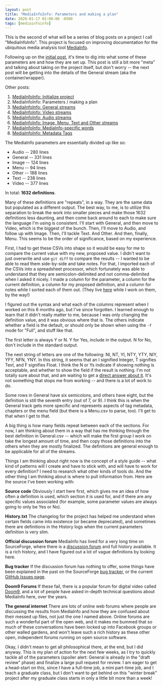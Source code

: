 ```yaml
---
layout: post
title: "MediaInfoInfo: Parameters and making a plan"
date: 2020-01-17 02:00:00 -0500
tags: [mediainfoinfo]
---
```


This is the second of what will be a series of blog posts on a project I call "MediaInfoInfo". This project is focused on improving documentation for the ubiquitous media analysis tool [MediaInfo](https://mediaarea.net/MediaInfo).

Following up on the [initial post](https://bits.ashleyblewer.com/blog/2020/01/10/mediainfoinfo-initialize-project/), it's time to dig into what some of these parameters are and how they are set up. This post is still a bit more "meta" and talking about taking on the project itself, but don't worry -- the next post will be getting into the details of the General stream (aka the container/wrapper).

Other posts:

1. [MediaInfoInfo: Initialize project](https://bits.ashleyblewer.com/blog/2020/01/10/mediainfoinfo-initialize-project/)
2. MediaInfoInfo: Parameters / making a plan
3. [MediaInfoInfo: General streams](https://bits.ashleyblewer.com/blog/2020/01/17/mediainfoinfo-general-streams/)
4. [MediaInfoInfo: Video streams](https://bits.ashleyblewer.com/blog/2020/01/24/mediainfoinfo-video-streams/)
5. [MediaInfoInfo: Audio streams](https://bits.ashleyblewer.com/blog/2020/01/31/mediainfoinfo-audio-streams/)
6. [MediaInfoInfo: Image, Menu, Text and Other streams](https://bits.ashleyblewer.com/blog/2020/02/07/mediainfoinfo-image-menu-text-other-streams/)
7. [MediaInfoInfo: MediaInfo-specific words](https://bits.ashleyblewer.com/blog/2020/02/14/mediainfoinfo-mediainfo-specific-words/)
8. [MediaInfoInfo: Metadata Tags](https://bits.ashleyblewer.com/blog/2020/02/21/mediainfoinfo-metadata-tags/)

The MediaInfo parameters are essentially divided up like so:

- Audio -- 280 lines
- General -- 331 lines
- Image -- 124 lines
- Menu -- 94 lines
- Other -- 188 lines
- Text -- 238 lines
- Video -- 377 lines

In total: **1632 definitions**.

Many of these definitions are "repeats", in a way. They are the same data but populated as a different output. The best way, to me, is to utilize this separation to break the work into smaller pieces and make those 1632 definitions less daunting, and then come back around to each to make sure the language I'm using is consistent. I'll start with General, and then move to Video, which is the biggest of the bunch. Then, I'll move to Audio, and follow up with Image. Then, I'll tackle Text. And Other. And then, finally, Menu. This seems to be the order of significance, based on my experience.

First, I had to get these CSVs into shape so it would be easy for me to compare the current value with my new, proposed value. I didn't want to just overwrite and use `git diff` to compare the results -- I wanted to be able to read them side-by-side and take notes. For that, I imported each of the CSVs into a spreadsheet processor, which fortunately was able to understand that they are semicolon-delimited and not comma-delimited when I asked it nicely. I made a column for the parameter, a column for the current definition, a column for my proposed definition, and a column for notes while I sorted each of them out. (They live [here](https://drive.google.com/drive/folders/1hPClSWIyqmCibs7cQzKIri6ILKo2-oNS?usp=sharing) while I work on them, by the way!)

I figured out the syntax and what each of the columns represent when I worked on this 6 months ago, but I've since forgotten. I learned enough to learn that it didn't really matter to me, because I was only changing the definition value, and it was obvious where that is. The others indicate whether a field is the default, or should only be shown when using the `-f` mode for "Full", and stuff like that.

The first letter is always Y or N. Y for Yes, include in the output. N for No, don't include in the standard output.

The next string of letters are one of the following: NI, NT, YI, NTY, YTY, NIY, YFY, NFN, YNY. In this string, it seems that an I signified Integer, T signifies Text, and F signifies Float. I think the N or Ys indicate if showing nothing is acceptable, and whether to show the field if the result is nothing. I'm not totally sure about that, and am waiting to get a [direct answer about it](https://github.com/MediaArea/MediaInfoLib/pull/1207#issuecomment-574878381). It's not something that stops me from working -- and there is a lot of work to do.

Some rows in General have six semicolons, and others have eight, but the definition is still the seventh entry (out of 7, or 9). I think this is when the General track gets more specific and represents aspects of tag metadata, chapters or the menu field (but there is a Menu.csv to parse, too). I'll get to that when I get to that.

A big thing is how many fields repeat between each of the sections. For now, I am thinking about them in a way that has me thinking through the best definition in General.csv -- which will make the first group I work on take the longest amount of time, and then copy those definitions into the others when they are mostly finalized. The definitions are general enough to be applicable for all of the streams.

Things I am thinking about right now is the concept of a style guide -- what kind of patterns will I create and have to stick with, and will have to work for every definition? I need to research what other kinds of tools do. And the other thing I am thinking about is where to pull information from. Here are the source I've been working with:

**Source code**
Obviously I start here first, which gives me an idea of how often a definition is used, which section it is used for, and if there are any specific values associated (for example, some parameter values are always going to only be Yes or No).

**History.txt**
The changelog for the project has helped me understand when certain fields came into existence (or became deprecated), and sometimes there are definitions in the History logs when the current parameters definition is very slim.

**Official discussion forum**
MediaInfo has lived for a very long time on SourceForge, where there is a [discussion forum](https://sourceforge.net/p/mediainfo/discussion) and full history available. It is a rich history, and I have figured out a lot of vague definitions by looking here.

**Bug tracker**
If the discussion forum has nothing to offer, some things have been explained in the past on the SourceForge [bug tracker](https://sourceforge.net/p/mediainfo/bugs/), or the current [GitHub Issues page](https://github.com/MediaArea/MediaInfoLib/issues).

**Doom9 Forums**
If these fail, there is a popular forum for digital video called [Doom9](http://forum.doom9.org/), and a lot of people have asked in-depth technical questions about MediaInfo here, over the years.

**The general internet**
There are lots of online web forums where people are discussing the results from MediaInfo and how they are confused about their messed up files, not just the one I named above. Online forums are such a wonderful part of the open web, and it makes me bummed that so much of these conversations have been locked up into Facebook groups or other walled gardens, and won't leave such a rich history as these other open, independent forums running on open source software.

Okay, I didn't mean to get all philosophical there, at the end, but I did anyway. This is my plan of action for the next few weeks, as I try to quickly tackle all of the parameters (spoiler alert: General is already in the "draft review" phase) and finalize a large pull request for review. I am eager to get a head-start on this, since I have a full-time job, a mini part-time job, and I teach a graduate class, but I don't want to get behind on this "winter break" project after my graduate class starts in only a little bit more than a week!